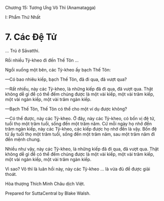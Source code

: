  

Chương 15: Tương Ưng Vô Thỉ (Anamatagga)

I: Phẩm Thứ Nhất

# 7\. Các Ðệ Tử

… Trú ở Sāvatthi.

Rồi nhiều Tỷ-kheo đi đến Thế Tôn …

Ngồi xuống một bên, các Tỷ-kheo ấy bạch Thế Tôn:

—Có bao nhiêu kiếp, bạch Thế Tôn, đã đi qua, đã vượt qua?

—Rất nhiều, này các Tỷ-kheo, là những kiếp đã đi qua, đã vượt qua. Thật không dễ gì để có thể đếm chúng được là một vài kiếp, một vài trăm kiếp, một vài ngàn kiếp, một vài trăm ngàn kiếp.

—Bạch Thế Tôn, Thế Tôn có thể cho một ví dụ được không?

—Có thể được, này các Tỷ-kheo. Ở đây, này các Tỷ-kheo, có bốn vị đệ tử, tuổi thọ một trăm tuổi, sống đến một trăm năm. Cứ mỗi ngày họ nhớ đến trăm ngàn kiếp, này các Tỷ-kheo, các kiếp được họ nhớ đến là vậy. Bốn đệ tử ấy tuổi thọ một trăm tuổi, sống đến một trăm năm, sau một trăm năm đi đến mệnh chung.

Nhiều như vậy, này các Tỷ-kheo, là những kiếp đã đi qua, đã vượt qua. Thật không dễ gì để có thể đếm chúng được là một vài kiếp, một vài trăm kiếp, một vài ngàn kiếp, một vài trăm ngàn kiếp.

Vì sao? Vô thỉ là luân hồi này, này các Tỷ-kheo … là vừa đủ để được giải thoát.

Hòa thượng Thích Minh Châu dịch Việt.

Prepared for SuttaCentral by Blake Walsh.